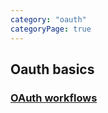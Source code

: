```yaml
---
category: "oauth"
categoryPage: true
---
```


## Oauth basics
### [OAuth workflows](/blogs/oauth-flows)

